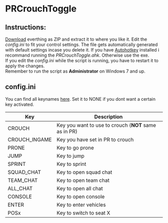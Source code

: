 PRCrouchToggle
==============
Instructions:
-------------
[Download](https://github.com/Mats391/PRCrouchToggle/archive/master.zip) everthing as ZIP and extract it to where you like it. Edit the *config.ini* to fit your control settings. The file gets automatically generated with default settings incase you delete it. If you have [Autohotkey](http://www.autohotkey.com/) installed i recommand running the *PRCrouchToggle.ahk*. Otherwise use the exe.  
If you edit the *config.ini* while the script is running, you have to restart it to apply the changes.  
Remember to run the script as **Administrator** on Windows 7 and up.

config.ini
----------
You can find all keynames [here](http://www.autohotkey.com/docs/KeyList.htm). Set it to NONE if you dont want a certain key activated.  

Key | Description
----|------------
CROUCH|Key you want to use to crouch (**NOT** same as in PR)
CROUCH_INGAME|Key you have set in PR to crouch
PRONE|Key to go prone
JUMP|Key to jump
SPRINT|Key to sprint
SQUAD_CHAT|Key to open squad chat
TEAM_CHAT|Key to open team chat
ALL_CHAT|Key to open all chat
CONSOLE|Key to open console
ENTER|Key to enter vehicles
POSx|Key to switch to seat X
